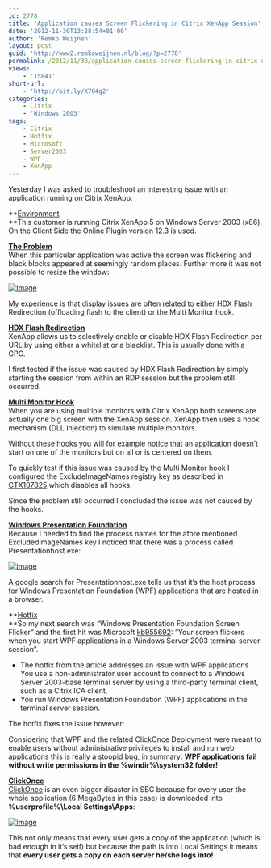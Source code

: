 ```yaml
---
id: 2778
title: 'Application causes Screen Flickering in Citrix XenApp Session'
date: '2012-11-30T13:28:54+01:00'
author: 'Remko Weijnen'
layout: post
guid: 'http://www2.remkoweijnen.nl/blog/?p=2778'
permalink: /2012/11/30/application-causes-screen-flickering-in-citrix-xenapp-session/
views:
    - '15841'
short-url:
    - 'http://bit.ly/X7O4g2'
categories:
    - Citrix
    - 'Windows 2003'
tags:
    - Citrix
    - Hotfix
    - Microsoft
    - Server2003
    - WPF
    - XenApp
---
```


Yesterday I was asked to troubleshoot an interesting issue with an application running on Citrix XenApp.

**<span style="text-decoration: underline;">Environment  
</span>**This customer is running Citrix XenApp 5 on Windows Server 2003 (x86). On the Client Side the Online Plugin version 12.3 is used.

<span style="text-decoration: underline;">**The Problem**</span>  
When this particular application was active the screen was flickering and black blocks appeared at seemingly random places. Further more it was not possible to resize the window:

[![image](http://192.168.40.25:8081/wp-content/uploads/2012/11/image_thumb.png "image")](http://192.168.40.25:8081/wp-content/uploads/2012/11/image.png)

My experience is that display issues are often related to either HDX Flash Redirection (offloading flash to the client) or the Multi Monitor hook.

**<span style="text-decoration: underline;">HDX Flash Redirection</span>**  
XenApp allows us to selectively enable or disable HDX Flash Redirection per URL by using either a whitelist or a blacklist. This is usually done with a GPO.

I first tested if the issue was caused by HDX Flash Redirection by simply starting the session from within an RDP session but the problem still occurred.

<span style="text-decoration: underline;">**Multi Monitor Hook**</span>  
When you are using multiple monitors with Citrix XenApp both screens are actually one big screen with the XenApp session. XenApp then uses a hook mechanism (DLL Injection) to simulate multiple monitors.

Without these hooks you will for example notice that an application doesn’t start on one of the monitors but on all or is centered on them.

To quickly test if this issue was caused by the Multi Monitor hook I configured the ExcludeImageNames registry key as described in [CTX107825](http://support.citrix.com/article/CTX107825) which disables all hooks.

Since the problem still occurred I concluded the issue was not caused by the hooks.

**<span style="text-decoration: underline;">Windows Presentation Foundation</span>**  
Because I needed to find the process names for the afore mentioned ExcludedImageNames key I noticed that there was a process called Presentationhost.exe:

[![image](http://192.168.40.25:8081/wp-content/uploads/2012/11/image_thumb1.png "image")](http://192.168.40.25:8081/wp-content/uploads/2012/11/image1.png)

A google search for Presentationhost.exe tells us that it’s the host process for Windows Presentation Foundation (WPF) applications that are hosted in a browser.

**<span style="text-decoration: underline;">Hotfix  
</span>**So my next search was “Windows Presentation Foundation Screen Flicker” and the first hit was Microsoft [kb955692](http://support.microsoft.com/kb/955692): “Your screen flickers when you start WPF applications in a Windows Server 2003 terminal server session”.

- The hotfix from the article addresses an issue with WPF applications  
    You use a non-administrator user account to connect to a Windows Server 2003-base terminal server by using a third-party terminal client, such as a Citrix ICA client.
- You run Windows Presentation Foundation (WPF) applications in the terminal server session.

The hotfix fixes the issue however:

Considering that WPF and the related ClickOnce Deployment were meant to enable users without administrative privileges to install and run web applications this is really a stoopid bug, in summary: **WPF applications fail without write permissions in the %windir%\\system32 folder!**

**<span style="text-decoration: underline;">ClickOnce  
</span>**[ClickOnce](http://msdn.microsoft.com/en-us/library/t71a733d.aspx) is an even bigger disaster in SBC because for every user the whole application (6 MegaBytes in this case) is downloaded into **%userprofile%\\Local Settings\\Apps**:

[![image](http://192.168.40.25:8081/wp-content/uploads/2012/11/image_thumb2.png "image")](http://192.168.40.25:8081/wp-content/uploads/2012/11/image2.png)

This not only means that every user gets a copy of the application (which is bad enough in it’s self) but because the path is into Local Settings it means that **every user gets a copy on each server he/she logs into!**
